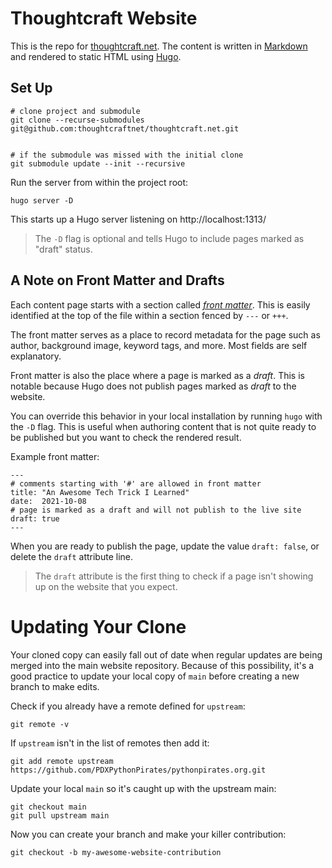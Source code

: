 # Thoughtcraft Website

This is the repo for [thoughtcraft.net][thoughtcraft].  The content is written in [Markdown][markdown] and rendered to static HTML using [Hugo][hugo_site].

## Set Up

    # clone project and submodule
    git clone --recurse-submodules git@github.com:thoughtcraftnet/thoughtcraft.net.git
    

    # if the submodule was missed with the initial clone
    git submodule update --init --recursive


Run the server from within the project root:

    hugo server -D

This starts up a Hugo server listening on http://localhost:1313/

> The `-D` flag is optional and tells Hugo to include pages marked as "draft" status.


## A Note on Front Matter and Drafts

Each content page starts with a section called _[front matter][front_matter]_.  This is easily identified at the top of the file within a section fenced by `---` or `+++`.

The front matter serves as a place to record metadata for the page such as author, background image, keyword tags, and more.  Most fields are self explanatory.

Front matter is also the place where a page is marked as a _draft_.  This is notable because Hugo does not publish pages marked as *draft* to the website.

You can override this behavior in your local installation by running `hugo` with the `-D` flag.  This is useful when authoring content that is not quite ready to be published but you want to check the rendered result.

Example front matter:

```
---
# comments starting with '#' are allowed in front matter
title: "An Awesome Tech Trick I Learned"
date:  2021-10-08
# page is marked as a draft and will not publish to the live site
draft: true
---
```

When you are ready to publish the page, update the value `draft: false`, or delete the `draft` attribute line.

> The `draft` attribute is the first thing to check if a page isn't showing up on the website that you expect.


# Updating Your Clone

Your cloned copy can easily fall out of date when regular updates are being merged into the main website repository.
Because of this possibility, it's a good practice to update your local copy of `main` before creating a new branch to make edits.

Check if you already have a remote defined for `upstream`:

    git remote -v

If `upstream` isn't in the list of remotes then add it:

    git add remote upstream https://github.com/PDXPythonPirates/pythonpirates.org.git

Update your local `main` so it's caught up with the upstream main:

    git checkout main
    git pull upstream main

Now you can create your branch and make your killer contribution:

    git checkout -b my-awesome-website-contribution




[thoughtcraft]: https://thoughtcraft.net
[markdown]: https://guides.github.com/features/mastering-markdown/
[git_submodules]: https://blog.github.com/2016-02-01-working-with-submodules/#joining-a-project-using-submodules
[hugo_site]: https://gohugo.io/
[hugo_install]: https://gohugo.io/getting-started/installing/
[front_matter]: https://gohugo.io/content-management/front-matter/

